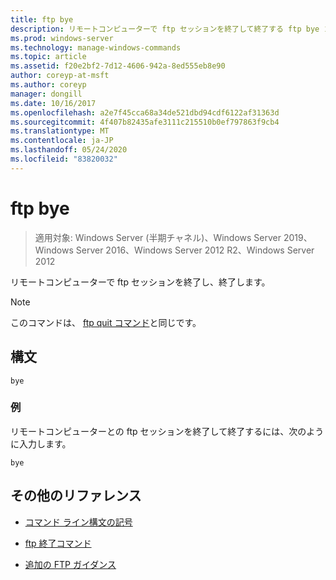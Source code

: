 ```yaml
---
title: ftp bye
description: リモートコンピューターで ftp セッションを終了して終了する ftp bye コマンドのリファレンストピックです。
ms.prod: windows-server
ms.technology: manage-windows-commands
ms.topic: article
ms.assetid: f20e2bf2-7d12-4606-942a-8ed555eb8e90
author: coreyp-at-msft
ms.author: coreyp
manager: dongill
ms.date: 10/16/2017
ms.openlocfilehash: a2e7f45cca68a34de521dbd94cdf6122af31363d
ms.sourcegitcommit: 4f407b82435afe3111c215510b0ef797863f9cb4
ms.translationtype: MT
ms.contentlocale: ja-JP
ms.lasthandoff: 05/24/2020
ms.locfileid: "83820032"
---
```

# <a name="ftp-bye"></a>ftp bye

> 適用対象: Windows Server (半期チャネル)、Windows Server 2019、Windows Server 2016、Windows Server 2012 R2、Windows Server 2012

リモートコンピューターで ftp セッションを終了し、終了します。

> [!NOTE]
> このコマンドは、 [ftp quit コマンド](ftp-quit.md)と同じです。

## <a name="syntax"></a>構文

```
bye
```

### <a name="examples"></a>例

リモートコンピューターとの ftp セッションを終了して終了するには、次のように入力します。

```
bye
```

## <a name="additional-references"></a>その他のリファレンス

- [コマンド ライン構文の記号](command-line-syntax-key.md)

- [ftp 終了コマンド](ftp-quit.md)

- [追加の FTP ガイダンス](https://docs.microsoft.com/previous-versions/orphan-topics/ws.10/cc756013(v=ws.10))
